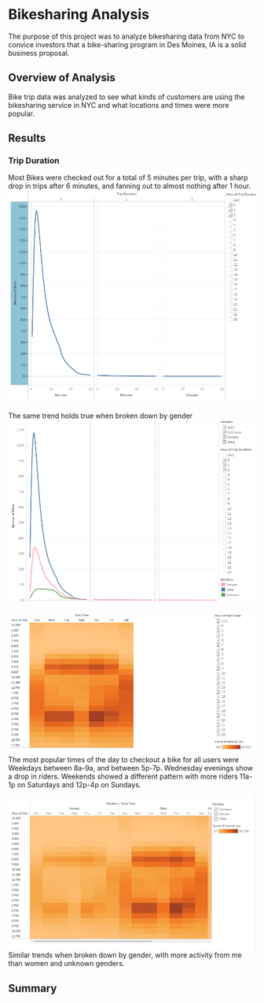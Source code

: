 # Bikesharing Analysis
The purpose of this project was to analyze bikesharing data from NYC to convice investors that a bike-sharing program in Des Moines, IA is a solid business proposal. 

## Overview of Analysis
Bike trip data was analyzed to see what kinds of customers are using the bikesharing service in NYC and what locations and times were more popular.

## Results

### Trip Duration
Most Bikes were checked out for a total of 5 minutes per trip, with a sharp drop in trips after 6 minutes, and fanning out to almost nothing after 1 hour.  
![Bike Checkout Duration for all Users](/CheckoutTimes.png)

The same trend holds true when broken down by gender
![Bike Checkout Duration by Gender](/TripDurationbyGender.png)

![Bike Checkout per Day](/CheckoutTimesperWeekday.png)
The most popular times of the day to checkout a bike for all users were Weekdays between 8a-9a, and between 5p-7p.  Wednesday evenings show a drop in riders.  Weekends showed a different pattern with more riders 11a-1p on Saturdays and 12p-4p on Sundays.

![Bike Checkout per Day by Gender](/CheckoutTimesbyGenderPerWeekday.png)
Similar trends when broken down by gender, with more activity from me than women and unknown genders.

## Summary
